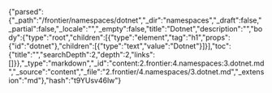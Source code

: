 {"parsed":{"_path":"/frontier/namespaces/dotnet","_dir":"namespaces","_draft":false,"_partial":false,"_locale":"","_empty":false,"title":"Dotnet","description":"","body":{"type":"root","children":[{"type":"element","tag":"h1","props":{"id":"dotnet"},"children":[{"type":"text","value":"Dotnet"}]}],"toc":{"title":"","searchDepth":2,"depth":2,"links":[]}},"_type":"markdown","_id":"content:2.frontier:4.namespaces:3.dotnet.md","_source":"content","_file":"2.frontier/4.namespaces/3.dotnet.md","_extension":"md"},"hash":"t9YUsv46lw"}